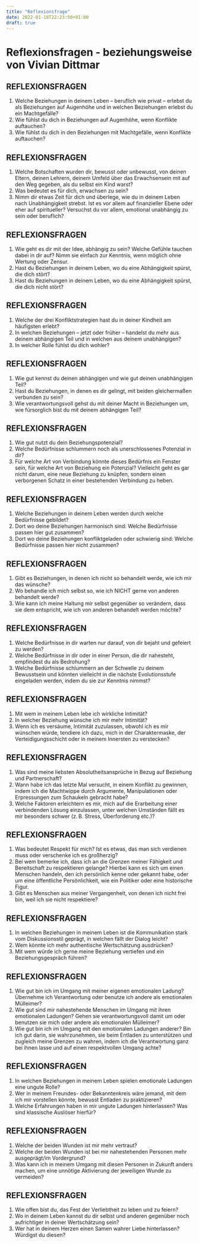```yaml
---
title: "Reflexionsfrage"
date: 2022-01-18T22:23:50+01:00
draft: true
---
```


# Reflexionsfragen - beziehungsweise von Vivian Dittmar

## REFLEXIONSFRAGEN

1. Welche Beziehungen in deinem Leben – beruflich wie privat – erlebst du als Beziehungen auf Augenhöhe und in welchen Beziehungen erlebst du ein Machtgefälle?
2. Wie fühlst du dich in Beziehungen auf Augenhöhe, wenn Konflikte auftauchen?
3. Wie fühlst du dich in den Beziehungen mit Machtgefälle, wenn Konflikte auftauchen?

## REFLEXIONSFRAGEN

1. Welche Botschaften wurden dir, bewusst oder unbewusst, von deinen Eltern, deinen Lehrern, deinem Umfeld über das Erwachsensein mit auf den Weg gegeben, als du selbst ein Kind warst?
2. Was bedeutet es für dich, erwachsen zu sein?
3. Nimm dir etwas Zeit für dich und überlege, wie du in deinem Leben nach Unabhängigkeit strebst. Ist es vor allem auf finanzieller Ebene oder eher auf spiritueller? Versuchst du vor allem, emotional unabhängig zu sein oder beruflich?

## REFLEXIONSFRAGEN

1. Wie geht es dir mit der Idee, abhängig zu sein? Welche Gefühle tauchen dabei in dir auf? Nimm sie einfach zur Kenntnis, wenn möglich ohne Wertung oder Zensur.
2. Hast du Beziehungen in deinem Leben, wo du eine Abhängigkeit spürst, die dich stört?
3. Hast du Beziehungen in deinem Leben, wo du eine Abhängigkeit spürst, die dich nicht stört?

## REFLEXIONSFRAGEN

1. Welche der drei Konfliktstrategien hast du in deiner Kindheit am häufigsten erlebt?
2. In welchen Beziehungen – jetzt oder früher – handelst du mehr aus deinem abhängigen Teil und in welchen aus deinem unabhängigen?
3. In welcher Rolle fühlst du dich wohler?

## REFLEXIONSFRAGEN

1. Wie gut kennst du deinen abhängigen und wie gut deinen unabhängigen Teil?
2. Hast du Beziehungen, in denen es dir gelingt, mit beiden gleichermaßen verbunden zu sein?
3. Wie verantwortungsvoll gehst du mit deiner Macht in Beziehungen um, wie fürsorglich bist du mit deinem abhängigen Teil?

## REFLEXIONSFRAGEN

1. Wie gut nutzt du dein Beziehungspotenzial?
2. Welche Bedürfnisse schlummern noch als unerschlossenes Potenzial in dir?
3. Für welche Art von Verbindung könnte dieses Bedürfnis ein Fenster sein, für welche Art von Beziehung ein Potenzial? Vielleicht geht es gar nicht darum, eine neue Beziehung zu knüpfen, sondern einen verborgenen Schatz in einer bestehenden Verbindung zu heben.

## REFLEXIONSFRAGEN

1. Welche Beziehungen in deinem Leben werden durch welche Bedürfnisse gebildet?
2. Dort wo deine Beziehungen harmonisch sind: Welche Bedürfnisse passen hier gut zusammen?
3. Dort wo deine Beziehungen konfliktgeladen oder schwierig sind: Welche Bedürfnisse passen hier nicht zusammen?

## REFLEXIONSFRAGEN

1. Gibt es Beziehungen, in denen ich nicht so behandelt werde, wie ich mir das wünsche?
2. Wo behandle ich mich selbst so, wie ich NICHT gerne von anderen behandelt werde?
3. Wie kann ich meine Haltung mir selbst gegenüber so verändern, dass sie dem entspricht, wie ich von anderen behandelt werden möchte?

## REFLEXIONSFRAGEN

1. Welche Bedürfnisse in dir warten nur darauf, von dir bejaht und gefeiert zu werden?
2. Welche Bedürfnisse in dir oder in einer Person, die dir nahesteht, empfindest du als Bedrohung?
3. Welche Bedürfnisse schlummern an der Schwelle zu deinem Bewusstsein und könnten vielleicht in die nächste Evolutionsstufe eingeladen werden, indem du sie zur Kenntnis nimmst?

## REFLEXIONSFRAGEN

1. Mit wem in meinem Leben lebe ich wirkliche Intimität?
2. In welcher Beziehung wünsche ich mir mehr Intimität?
3. Wenn ich es versäume, Intimität zuzulassen, obwohl ich es mir wünschen würde, tendiere ich dazu, mich in der Charaktermaske, der Verteidigungsschicht oder in meinem Innersten zu verstecken?

## REFLEXIONSFRAGEN

1. Was sind meine liebsten Absolutheitsansprüche in Bezug auf Beziehung und Partnerschaft?
2. Wann habe ich das letzte Mal versucht, in einem Konflikt zu gewinnen, indem ich die Machtwippe durch Argumente, Manipulationen oder Erpressungen zum Schaukeln gebracht habe?
3. Welche Faktoren erleichtern es mir, mich auf die Erarbeitung einer verbindenden Lösung einzulassen, unter welchen Umständen fällt es mir besonders schwer (z. B. Stress, Überforderung etc.)?

## REFLEXIONSFRAGEN

1. Was bedeutet Respekt für mich? Ist es etwas, das man sich verdienen muss oder verschenke ich es großherzig?
2. Bei wem bemerke ich, dass ich an die Grenzen meiner Fähigkeit und Bereitschaft zu respektieren gelange? Hierbei kann es sich um einen Menschen handeln, den ich persönlich kenne oder gekannt habe, oder um eine öffentliche Persönlichkeit, wie ein Politiker oder eine historische Figur.
3. Gibt es Menschen aus meiner Vergangenheit, von denen ich nicht frei bin, weil ich sie nicht respektiere?

## REFLEXIONSFRAGEN

1. In welchen Beziehungen in meinem Leben ist die Kommunikation stark vom Diskussionsstil geprägt, in welchen fällt der Dialog leicht?
2. Wem könnte ich mehr authentische Wertschätzung ausdrücken?
3. Mit wem würde ich gerne meine Beziehung vertiefen und ein Beziehungsgespräch führen?

## REFLEXIONSFRAGEN

1. Wie gut bin ich im Umgang mit meiner eigenen emotionalen Ladung? Übernehme ich Verantwortung oder benutze ich andere als emotionalen Mülleimer?
2. Wie gut sind mir nahestehende Menschen im Umgang mit ihren emotionalen Ladungen? Gehen sie verantwortungsvoll damit um oder benutzen sie mich oder andere als emotionalen Mülleimer?
3. Wie gut bin ich im Umgang mit den emotionalen Ladungen anderer? Bin ich gut darin, sie wahrzunehmen, sie beim Entladen zu unterstützen und zugleich meine Grenzen zu wahren, indem ich die Verantwortung ganz bei ihnen lasse und auf einen respektvollen Umgang achte?

## REFLEXIONSFRAGEN

1. In welchen Beziehungen in meinem Leben spielen emotionale Ladungen eine ungute Rolle?
2. Wer in meinem Freundes- oder Bekanntenkreis wäre jemand, mit dem ich mir vorstellen könnte, bewusst Entladen zu praktizieren?
3. Welche Erfahrungen haben in mir ungute Ladungen hinterlassen? Was sind klassische Auslöser hierfür?

## REFLEXIONSFRAGEN

1. Welche der beiden Wunden ist mir mehr vertraut?
2. Welche der beiden Wunden ist bei mir nahestehenden Personen mehr ausgeprägt/im Vordergrund?
3. Was kann ich in meinem Umgang mit diesen Personen in Zukunft anders machen, um eine unnötige Aktivierung der jeweiligen Wunde zu vermeiden?

## REFLEXIONSFRAGEN

1. Wie offen bist du, das Fest der Verliebtheit zu leben und zu feiern?
2. Wo in deinem Leben kannst du dir selbst und anderen gegenüber noch aufrichtiger in deiner Wertschätzung sein?
3. Wer hat in deinem Herzen einen Samen wahrer Liebe hinterlassen? Würdigst du diesen?
